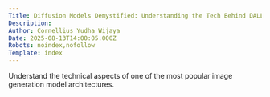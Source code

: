 ```yaml
---
Title: Diffusion Models Demystified: Understanding the Tech Behind DALL-E and Midjourney
Description: 
Author: Cornellius Yudha Wijaya
Date: 2025-08-13T14:00:05.000Z
Robots: noindex,nofollow
Template: index
---
```

Understand the technical aspects of one of the most popular image generation model architectures.